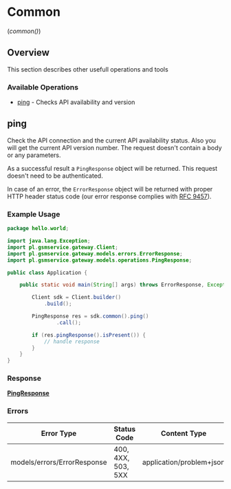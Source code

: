 # Common
(*common()*)

## Overview

This section describes other usefull operations and tools

### Available Operations

* [ping](#ping) - Checks API availability and version

## ping

Check the API connection and the current API availability status. Also you will get the current API version number. The request doesn't contain a body or any parameters.

As a successful result a `PingResponse` object will be returned. This request doesn't need to be authenticated.

In case of an error, the `ErrorResponse` object will be returned with proper HTTP header status code (our error response complies with [RFC 9457](https://www.rfc-editor.org/rfc/rfc7807)).

### Example Usage

```java
package hello.world;

import java.lang.Exception;
import pl.gsmservice.gateway.Client;
import pl.gsmservice.gateway.models.errors.ErrorResponse;
import pl.gsmservice.gateway.models.operations.PingResponse;

public class Application {

    public static void main(String[] args) throws ErrorResponse, Exception {

        Client sdk = Client.builder()
            .build();

        PingResponse res = sdk.common().ping()
                .call();

        if (res.pingResponse().isPresent()) {
            // handle response
        }
    }
}
```

### Response

**[PingResponse](../../models/operations/PingResponse.md)**

### Errors

| Error Type                  | Status Code                 | Content Type                |
| --------------------------- | --------------------------- | --------------------------- |
| models/errors/ErrorResponse | 400, 4XX, 503, 5XX          | application/problem+json    |